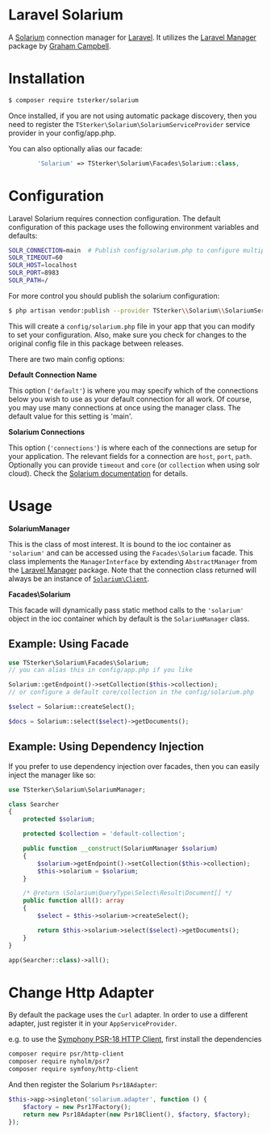 # Laravel Solarium

A [Solarium](https://github.com/solariumphp/solarium) connection manager for [Laravel](https://laravel.com/).
It utilizes the [Laravel Manager](https://github.com/GrahamCampbell/Laravel-DigitalOcean) package by [Graham Campbell](https://github.com/GrahamCampbell).

# Installation

```sh
$ composer require tsterker/solarium
```

Once installed, if you are not using automatic package discovery, then you need to register the `TSterker\Solarium\SolariumServiceProvider` service provider in your config/app.php.

You can also optionally alias our facade:

```php
        'Solarium' => TSterker\Solarium\Facades\Solarium::class,
```

# Configuration

Laravel Solarium requires connection configuration. The default configuration of this package uses the following environment variables and defaults:

```sh
SOLR_CONNECTION=main  # Publish config/solarium.php to configure multiple connections
SOLR_TIMEOUT=60
SOLR_HOST=localhost
SOLR_PORT=8983
SOLR_PATH=/
```


For more control you should publish the solarium configuration:

```sh
$ php artisan vendor:publish --provider TSterker\\Solarium\\SolariumServiceProvider
```

This will create a `config/solarium.php` file in your app that you can modify to set your configuration. Also, make sure you check for changes to the original config file in this package between releases.

There are two main config options:

**Default Connection Name**

This option (`'default'`) is where you may specify which of the connections below you wish to use as your default connection for all work. Of course, you may use many connections at once using the manager class. The default value for this setting is 'main'.

**Solarium Connections**

This option (`'connections'`) is where each of the connections are setup for your application. The relevant fields for a connection are `host`, `port`, `path`. Optionally you can provide `timeout` and `core` (or `collection` when using solr cloud). Check the [Solarium documentation](https://solarium.readthedocs.io/en/stable/getting-started/#basic-usage) for details.
# Usage

**SolariumManager**

This is the class of most interest. It is bound to the ioc container as `'solarium'` and can be accessed using the `Facades\Solarium` facade. This class implements the `ManagerInterface` by extending `AbstractManager` from the [Laravel Manager](https://github.com/GrahamCampbell/Laravel-DigitalOcean) package. Note that the connection class returned will always be an instance of [`Solarium\Client`](https://github.com/solariumphp/solarium/blob/master/src/Client.php).

**Facades\Solarium**

This facade will dynamically pass static method calls to the `'solarium'` object in the ioc container which by default is the `SolariumManager` class.


## Example: Using Facade

```php
use TSterker\Solarium\Facades\Solarium;
// you can alias this in config/app.php if you like

Solarium::getEndpoint()->setCollection($this->collection);
// or configure a default core/collection in the config/solarium.php

$select = Solarium::createSelect();

$docs = Solarium::select($select)->getDocuments();
```


## Example: Using Dependency Injection

If you prefer to use dependency injection over facades, then you can easily inject the manager like so:

```php
use TSterker\Solarium\SolariumManager;

class Searcher
{
    protected $solarium;

    protected $collection = 'default-collection';

    public function __construct(SolariumManager $solarium)
    {
        $solarium->getEndpoint()->setCollection($this->collection);
        $this->solarium = $solarium;
    }

    /* @return \Solarium\QueryType\Select\Result\Document[] */
    public function all(): array
    {
        $select = $this->solarium->createSelect();

        return $this->solarium->select($select)->getDocuments();
    }
}

app(Searcher::class)->all();
```

# Change Http Adapter

By default the package uses the `Curl` adapter. In order to use a different adapter, just register it in your `AppServiceProvider`.

e.g. to use the [Symphony PSR-18 HTTP Client](https://symfony.com/doc/current/http_client.html#psr-18-and-psr-17), first install the dependencies

```sh
composer require psr/http-client
composer require nyholm/psr7
composer require symfony/http-client
```

And then register the Solarium `Psr18Adapter`:

```php
$this->app->singleton('solarium.adapter', function () {
    $factory = new Psr17Factory();
    return new Psr18Adapter(new Psr18Client(), $factory, $factory);
});
```